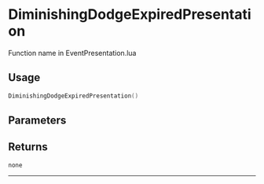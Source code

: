 # DiminishingDodgeExpiredPresentation
Function name in EventPresentation.lua
## Usage
```lua
DiminishingDodgeExpiredPresentation()
```
## Parameters

## Returns
`none`

---